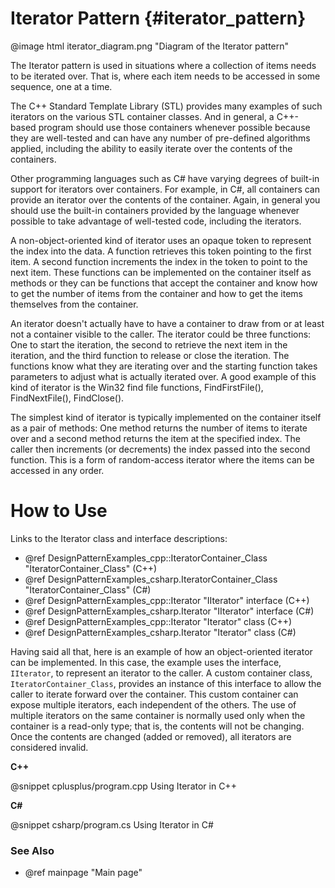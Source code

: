 # Iterator Pattern {#iterator_pattern}

@image html iterator_diagram.png "Diagram of the Iterator pattern"

The Iterator pattern is used in situations where a collection of items
needs to be iterated over.  That is, where each item needs to be accessed
in some sequence, one at a time.

The C++ Standard Template Library (STL) provides many examples of such
iterators on the various STL container classes.  And in general, a C++-
based program should use those containers whenever possible because they
are well-tested and can have any number of pre-defined algorithms applied,
including the ability to easily iterate over the contents of the
containers.

Other programming languages such as C# have varying degrees of built-in
support for iterators over containers.  For example, in C#, all containers
can provide an iterator over the contents of the container.  Again, in
general you should use the built-in containers provided by the language
whenever possible to take advantage of well-tested code, including the
iterators.

A non-object-oriented kind of iterator uses an opaque token to represent
the index into the data.  A function retrieves this token pointing to the
first item.  A second function increments the index in the token to point
to the next item.  These functions can be implemented on the container
itself as methods or they can be functions that accept the container and
know how to get the number of items from the container and how to get the
items themselves from the container.

An iterator doesn't actually have to have a container to draw from or at
least not a container visible to the caller.  The iterator could be three
functions: One to start the iteration, the second to retrieve the next item
in the iteration, and the third function to release or close the iteration.
The functions know what they are iterating over and the starting function
takes parameters to adjust what is actually iterated over.  A good example
of this kind of iterator is the Win32 find file functions, FindFirstFile(),
FindNextFile(), FindClose().

The simplest kind of iterator is typically implemented on the container
itself as a pair of methods: One method returns the number of items to
iterate over and a second method returns the item at the specified index.
The caller then increments (or decrements) the index passed into the second
function.  This is a form of random-access iterator where the items can be
accessed in any order.

# How to Use

Links to the Iterator class and interface descriptions:
- @ref DesignPatternExamples_cpp::IteratorContainer_Class "IteratorContainer_Class" (C++)
- @ref DesignPatternExamples_csharp.IteratorContainer_Class "IteratorContainer_Class" (C#)
- @ref DesignPatternExamples_cpp::Iterator "IIterator" interface (C++)
- @ref DesignPatternExamples_csharp.Iterator "IIterator" interface (C#)
- @ref DesignPatternExamples_cpp::Iterator "Iterator" class (C++)
- @ref DesignPatternExamples_csharp.Iterator "Iterator" class (C#)

Having said all that, here is an example of how an object-oriented iterator
can be implemented.  In this case, the example uses the interface, `IIterator`,
to represent an iterator to the caller.  A custom container class,
`IteratorContainer_Class`, provides an instance of this interface to allow the
caller to iterate forward over the container.  This custom container can
expose multiple iterators, each independent of the others.  The use of
multiple iterators on the same container is normally used only when the
container is a read-only type; that is, the contents will not be changing.
Once the contents are changed (added or removed), all iterators are considered
invalid.

__C++__

@snippet cplusplus/program.cpp Using Iterator in C++

__C#__

@snippet csharp/program.cs Using Iterator in C#


### See Also
- @ref mainpage "Main page"
